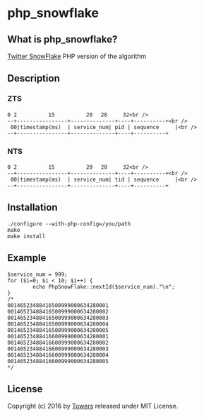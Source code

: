 # php_snowflake


## What is php_snowflake?

[Twitter SnowFlake](https://github.com/twitter/snowflake) PHP version of the algorithm

## Description

### ZTS
```
0 2　　　　　　15　　　　　　20　 28　　　32<br />
--+----------------+--------------+----+----------+<br />
 00|timestamp(ms)  | service_num| pid | sequence     |<br />
--+----------------+--------------+----+----------+
```

### NTS
```
0 2　　　　　　15　　　　　　20　 28　　　32<br />
--+----------------+--------------+----+----------+<br />
 00|timestamp(ms)  | service_num| tid | sequence     |<br />
--+----------------+--------------+----+----------+
```

## Installation
```
./configure --with-php-config=/you/path
make
make install
```
## Example
```
$service_num = 999;
for ($i=0; $i < 10; $i++) { 
        echo PhpSnowFlake::nextId($service_num)."\n";
}
/*
00146523488416500999000634280001
00146523488416500999000634280002
00146523488416500999000634280003
00146523488416500999000634280004
00146523488416500999000634280005
00146523488416600999000634280001
00146523488416600999000634280002
00146523488416600999000634280003
00146523488416600999000634280004
00146523488416600999000634280005
*/
```
## License
Copyright (c) 2016 by [Towers](http://zheng-ji.info) released under MIT License.


